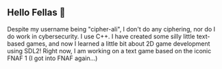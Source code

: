 ## Hello Fellas 👋
Despite my username being "cipher-ali", I don't do any ciphering, nor do I do work in cybersecurity. I use C++.
I have created some silly little text-based games, and now I learned a little bit about 2D game development using SDL2!
Right now, I am working on a text game based on the iconic FNAF 1 (I got into FNAF again...)

